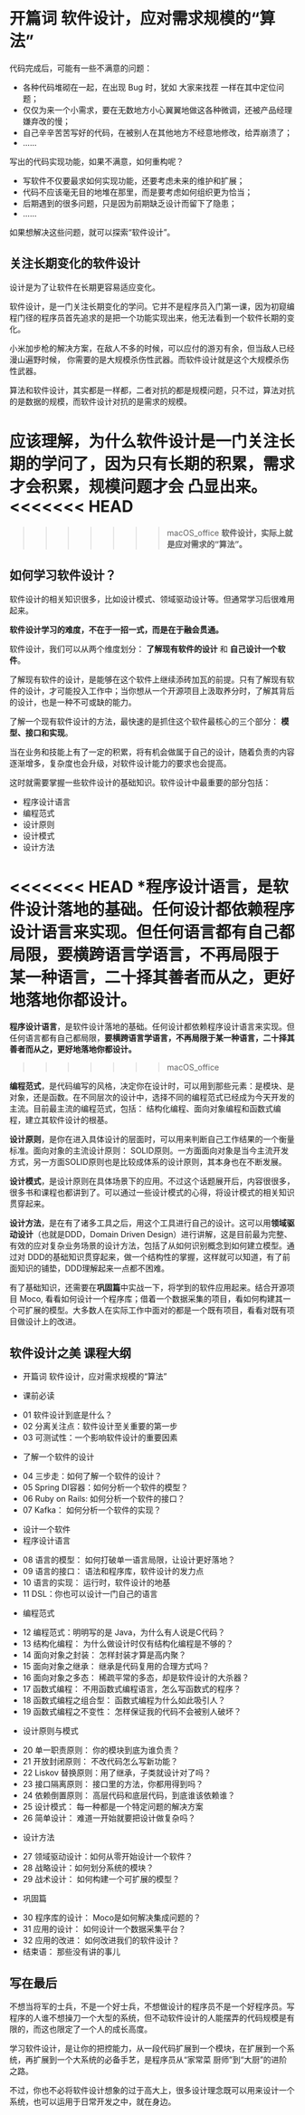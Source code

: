 # 开篇词  软件设计，应对需求规模的“算法”

代码完成后，可能有一些不满意的问题：

+ 各种代码堆砌在一起，在出现 Bug 时，犹如 大家来找茬 一样在其中定位问题；
+ 仅仅为来一个小需求，要在无数地方小心翼翼地做这各种微调，还被产品经理嫌弃改的慢；
+ 自己辛辛苦苦写好的代码，在被别人在其他地方不经意地修改，给弄崩溃了；
+ ......

写出的代码实现功能，如果不满意，如何重构呢？

+ 写软件不仅要最求如何实现功能，还要考虑未来的维护和扩展；
+ 代码不应该毫无目的地堆在那里，而是要考虑如何组织更为恰当；
+ 后期遇到的很多问题，只是因为前期缺乏设计而留下了隐患；
+ ......

如果想解决这些问题，就可以探索“软件设计”。

## 关注长期变化的软件设计

设计是为了让软件在长期更容易适应变化。

软件设计，是一门关注长期变化的学问。它并不是程序员入门第一课，因为初窥编程门径的程序员首先追求的是把一个功能实现出来，他无法看到一个软件长期的变化。

小米加步枪的解决方案，在敌人不多的时候，可以应付的游刃有余，但当敌人已经漫山遍野时候， 你需要的是大规模杀伤性武器。而软件设计就是这个大规模杀伤性武器。

算法和软件设计，其实都是一样都，二者对抗的都是规模问题，只不过，算法对抗的是数据的规模，而软件设计对抗的是需求的规模。

应该理解，为什么软件设计是一门关注长期的学问了，因为只有长期的积累，需求才会积累，规模问题才会 凸显出来。
<<<<<<< HEAD
=======

>>>>>>> macOS_office
**软件设计，实际上就是应对需求的“算法”。**

## 如何学习软件设计？

软件设计的相关知识很多，比如设计模式、领域驱动设计等。但通常学习后很难用起来。

**软件设计学习的难度，不在于一招一式，而是在于融会贯通。**

软件设计，我们可以从两个维度划分： **了解现有软件的设计** 和 **自己设计一个软件**。

了解现有软件的设计，是能够在这个软件上继续添砖加瓦的前提。只有了解现有软件的设计，才可能投入工作中；当你想从一个开源项目上汲取养分时，了解其背后的设计，也是一种不可或缺的能力。

了解一个现有软件设计的方法，最快速的是抓住这个软件最核心的三个部分： **模型、接口和实现**。

当在业务和技能上有了一定的积累，将有机会做属于自己的设计，随着负责的内容逐渐增多，复杂度也会升级，对软件设计能力的要求也会提高。

这时就需要掌握一些软件设计的基础知识。软件设计中最重要的部分包括：
+ 程序设计语言
+ 编程范式
+ 设计原则
+ 设计模式
+ 设计方法

<<<<<<< HEAD
***程序设计语言**，是软件设计落地的基础。任何设计都依赖程序设计语言来实现。但任何语言都有自己都局限，**要横跨语言学语言，不再局限于某一种语言，二十择其善者而从之，更好地落地你都设计。**
=======
**程序设计语言**，是软件设计落地的基础。任何设计都依赖程序设计语言来实现。但任何语言都有自己都局限，**要横跨语言学语言，不再局限于某一种语言，二十择其善者而从之，更好地落地你都设计。**
>>>>>>> macOS_office

**编程范式**，是代码编写的风格，决定你在设计时，可以用到那些元素：是模块、是对象，还是函数。在不同层次的设计中，选择不同的编程范式已经成为今天开发的主流。目前最主流的编程范式，包括： 结构化编程、面向对象编程和函数式编程，建立其软件设计的根基。

**设计原则**，是你在进入具体设计的层面时，可以用来判断自己工作结果的一个衡量标准。面向对象的主流设计原则： SOLID原则。一方面面向对象是当今主流开发方式，另一方面SOLID原则也是比较成体系的设计原则，其本身也在不断发展。

**设计模式**，是设计原则在具体场景下的应用。不过这个话题展开后，内容很很多，很多书和课程也都讲到了。可以通过一些设计模式的心得，将设计模式的相关知识贯穿起来。

**设计方法**，是在有了诸多工具之后，用这个工具进行自己的设计。这可以用**领域驱动设计**（也就是DDD，Domain Driven Design）进行讲解，这是目前最为完整、有效的应对复杂业务场景的设计方法，包括了从如何识别概念到如何建立模型。通过对 DDD的基础知识贯穿起来，做一个结构性的掌握，这样就可以知道，有了前面知识的铺垫，DDD理解起来一点都不困难。

有了基础知识，还需要在**巩固篇**中实战一下，将学到的软件应用起来。结合开源项目 Moco, 看看如何设计一个程序库；借着一个数据采集的项目，看如何构建其一个可扩展的模型。大多数人在实际工作中面对的都是一个既有项目，看看对既有项目做设计上的改进。

## 软件设计之美 课程大纲

+ 开篇词  软件设计，应对需求规模的“算法”

* 课前必读
- 01 软件设计到底是什么？
- 02 分离关注点：软件设计至关重要的第一步
- 03 可测试性：一个影响软件设计的重要因素

* 了解一个软件的设计
- 04 三步走：如何了解一个软件的设计？
- 05 Spring DI容器：如何分析一个软件的模型？
- 06 Ruby on Rails: 如何分析一个软件的接口？
- 07 Kafka： 如何分析一个软件的实现？

* 设计一个软件
* 程序设计语言
- 08 语言的模型： 如何打破单一语言局限，让设计更好落地？
- 09 语言的接口： 语法和程序库，软件设计的发力点
- 10 语言的实现： 运行时，软件设计的地基
- 11 DSL：你也可以设计一门自己的语言

* 编程范式
- 12 编程范式：明明写的是 Java，为什么有人说是C代码？
- 13 结构化编程： 为什么做设计时仅有结构化编程是不够的？
- 14 面向对象之封装： 怎样封装才算是高内聚？
- 15 面向对象之继承： 继承是代码复用的合理方式吗？
- 16 面向对象之多态： 稀疏平常的多态，却是软件设计的大杀器？
- 17 函数式编程： 不用函数式编程语言，怎么写函数式的程序？
- 18 函数式编程之组合型： 函数式编程为什么如此吸引人？
- 19 函数式编程之不变性： 怎样保证我的代码不会被别人破坏？

* 设计原则与模式
- 20 单一职责原则： 你的模块到底为谁负责？
- 21 开放封闭原则： 不改代码怎么写新功能？
- 22 Liskov 替换原则：用了继承，子类就设计对了吗？
- 23 接口隔离原则： 接口里的方法，你都用得到吗？
- 24 依赖倒置原则： 高层代码和底层代码，到底谁该依赖谁？
- 25 设计模式： 每一种都是一个特定问题的解决方案
- 26 简单设计： 难道一开始就要把设计做复杂吗？

* 设计方法
- 27 领域驱动设计：如何从零开始设计一个软件？
- 28 战略设计：如何划分系统的模块？
- 29 战术设计： 如何构建一个可扩展的模型？

* 巩固篇
- 30 程序库的设计： Moco是如何解决集成问题的？
- 31 应用的设计： 如何设计一个数据采集平台？
- 32 应用的改进： 如何改进我们的软件设计？
- 结束语： 那些没有讲的事儿

## 写在最后

不想当将军的士兵，不是一个好士兵，不想做设计的程序员不是一个好程序员。写程序的人谁不想操刀一个大型的系统，但不动软件设计的人能摆弄的代码规模是有限的，而这也限定了一个人的成长高度。

学习软件设计，是让你的把控能力，从一段代码扩展到一个模块，在扩展到一个系统，再扩展到一个大系统的必备手艺，是程序员从“家常菜 厨师”到“大厨”的进阶之路。

不过，你也不必将软件设计想象的过于高大上，很多设计理念既可以用来设计一个系统，也可以运用于日常开发之中，就在身边。

```
```


